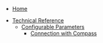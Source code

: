 * [Home](/)
<!-- markdown-link-check-disable -->
* [Technical Reference](/05-technical-reference/README.md)
  * [Configurable Parameters](/05-technical-reference/00-configuration-parameters/README.md)
    * [Connection with Compass](/05-technical-reference/00-configuration-parameters/ra-01-connection-with-compass.md)
<!-- markdown-link-check-enable -->
